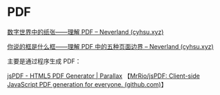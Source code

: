 # PDF

[数字世界中的纸张——理解 PDF – Neverland (cyhsu.xyz)](https://type.cyhsu.xyz/2018/09/understanding-pdf-the-digitalized-paper/)

[你说的框是什么框——理解 PDF 中的五种页面边界 – Neverland (cyhsu.xyz)](https://type.cyhsu.xyz/2020/07/understand-pdf-page-boundaries/)

主要是通过程序生成 PDF：

[jsPDF - HTML5 PDF Generator | Parallax](https://parall.ax/products/jspdf) 【[MrRio/jsPDF: Client-side JavaScript PDF generation for everyone. (github.com)](https://github.com/MrRio/jsPDF)】
